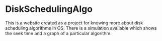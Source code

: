 # DiskSchedulingAlgo
This is a website created as a project for knowing more about disk scheduling algorithms in OS. There is a simulation available which shows the seek time and a graph of a particular algorithm.
